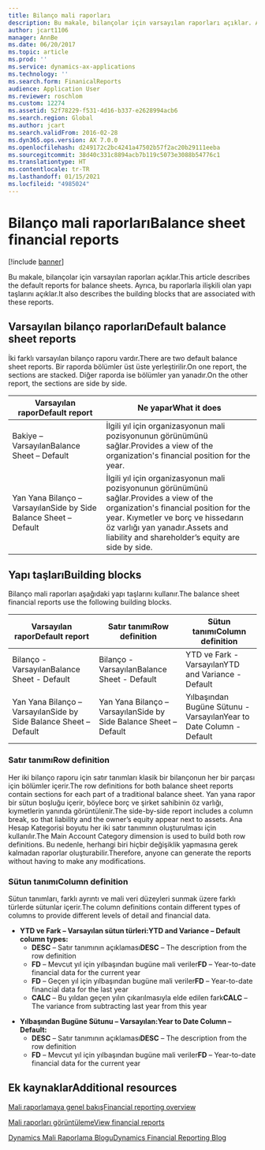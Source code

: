 ```yaml
---
title: Bilanço mali raporları
description: Bu makale, bilançolar için varsayılan raporları açıklar. Ayrıca, bu raporlarla ilişkili olan yapı taşlarını açıklar.
author: jcart1106
manager: AnnBe
ms.date: 06/20/2017
ms.topic: article
ms.prod: ''
ms.service: dynamics-ax-applications
ms.technology: ''
ms.search.form: FinanicalReports
audience: Application User
ms.reviewer: roschlom
ms.custom: 12274
ms.assetid: 52f78229-f531-4d16-b337-e2628994acb6
ms.search.region: Global
ms.author: jcart
ms.search.validFrom: 2016-02-28
ms.dyn365.ops.version: AX 7.0.0
ms.openlocfilehash: d249172c2bc4241a47502b57f2ac20b29111eeba
ms.sourcegitcommit: 38d40c331c8894acb7b119c5073e3088b54776c1
ms.translationtype: HT
ms.contentlocale: tr-TR
ms.lasthandoff: 01/15/2021
ms.locfileid: "4985024"
---
```

# <a name="balance-sheet-financial-reports"></a><span data-ttu-id="2c2db-104">Bilanço mali raporları</span><span class="sxs-lookup"><span data-stu-id="2c2db-104">Balance sheet financial reports</span></span>

[!include [banner](../includes/banner.md)]

<span data-ttu-id="2c2db-105">Bu makale, bilançolar için varsayılan raporları açıklar.</span><span class="sxs-lookup"><span data-stu-id="2c2db-105">This article describes the default reports for balance sheets.</span></span> <span data-ttu-id="2c2db-106">Ayrıca, bu raporlarla ilişkili olan yapı taşlarını açıklar.</span><span class="sxs-lookup"><span data-stu-id="2c2db-106">It also describes the building blocks that are associated with these reports.</span></span> 

<a name="default-balance-sheet-reports"></a><span data-ttu-id="2c2db-107">Varsayılan bilanço raporları</span><span class="sxs-lookup"><span data-stu-id="2c2db-107">Default balance sheet reports</span></span>
-----------------------------

<span data-ttu-id="2c2db-108">İki farklı varsayılan bilanço raporu vardır.</span><span class="sxs-lookup"><span data-stu-id="2c2db-108">There are two default balance sheet reports.</span></span> <span data-ttu-id="2c2db-109">Bir raporda bölümler üst üste yerleştirilir.</span><span class="sxs-lookup"><span data-stu-id="2c2db-109">On one report, the sections are stacked.</span></span> <span data-ttu-id="2c2db-110">Diğer raporda ise bölümler yan yanadır.</span><span class="sxs-lookup"><span data-stu-id="2c2db-110">On the other report, the sections are side by side.</span></span>

| <span data-ttu-id="2c2db-111">Varsayılan rapor</span><span class="sxs-lookup"><span data-stu-id="2c2db-111">Default report</span></span>                       | <span data-ttu-id="2c2db-112">Ne yapar</span><span class="sxs-lookup"><span data-stu-id="2c2db-112">What it does</span></span>                                                                                                                           |
|--------------------------------------|----------------------------------------------------------------------------------------------------------------------------------------|
| <span data-ttu-id="2c2db-113">Bakiye – Varsayılan</span><span class="sxs-lookup"><span data-stu-id="2c2db-113">Balance Sheet – Default</span></span>              | <span data-ttu-id="2c2db-114">İlgili yıl için organizasyonun mali pozisyonunun görünümünü sağlar.</span><span class="sxs-lookup"><span data-stu-id="2c2db-114">Provides a view of the organization's financial position for the year.</span></span>                                                                 |
| <span data-ttu-id="2c2db-115">Yan Yana Bilanço – Varsayılan</span><span class="sxs-lookup"><span data-stu-id="2c2db-115">Side by Side Balance Sheet – Default</span></span> | <span data-ttu-id="2c2db-116">İlgili yıl için organizasyonun mali pozisyonunun görünümünü sağlar.</span><span class="sxs-lookup"><span data-stu-id="2c2db-116">Provides a view of the organization's financial position for the year.</span></span> <span data-ttu-id="2c2db-117">Kıymetler ve borç ve hissedarın öz varlığı yan yanadır.</span><span class="sxs-lookup"><span data-stu-id="2c2db-117">Assets and liability and shareholder’s equity are side by side.</span></span> |

## <a name="building-blocks"></a><span data-ttu-id="2c2db-118">Yapı taşları</span><span class="sxs-lookup"><span data-stu-id="2c2db-118">Building blocks</span></span>
<span data-ttu-id="2c2db-119">Bilanço mali raporları aşağıdaki yapı taşlarını kullanır.</span><span class="sxs-lookup"><span data-stu-id="2c2db-119">The balance sheet financial reports use the following building blocks.</span></span>

| <span data-ttu-id="2c2db-120">Varsayılan rapor</span><span class="sxs-lookup"><span data-stu-id="2c2db-120">Default report</span></span>                       | <span data-ttu-id="2c2db-121">Satır tanımı</span><span class="sxs-lookup"><span data-stu-id="2c2db-121">Row definition</span></span>                       | <span data-ttu-id="2c2db-122">Sütun tanımı</span><span class="sxs-lookup"><span data-stu-id="2c2db-122">Column definition</span></span>             |
|--------------------------------------|--------------------------------------|-------------------------------|
| <span data-ttu-id="2c2db-123">Bilanço - Varsayılan</span><span class="sxs-lookup"><span data-stu-id="2c2db-123">Balance Sheet - Default</span></span>              | <span data-ttu-id="2c2db-124">Bilanço - Varsayılan</span><span class="sxs-lookup"><span data-stu-id="2c2db-124">Balance Sheet - Default</span></span>              | <span data-ttu-id="2c2db-125">YTD ve Fark - Varsayılan</span><span class="sxs-lookup"><span data-stu-id="2c2db-125">YTD and Variance - Default</span></span>    |
| <span data-ttu-id="2c2db-126">Yan Yana Bilanço – Varsayılan</span><span class="sxs-lookup"><span data-stu-id="2c2db-126">Side by Side Balance Sheet – Default</span></span> | <span data-ttu-id="2c2db-127">Yan Yana Bilanço – Varsayılan</span><span class="sxs-lookup"><span data-stu-id="2c2db-127">Side by Side Balance Sheet – Default</span></span> | <span data-ttu-id="2c2db-128">Yılbaşından Bugüne Sütunu - Varsayılan</span><span class="sxs-lookup"><span data-stu-id="2c2db-128">Year to Date Column - Default</span></span> |

### <a name="row-definition"></a><span data-ttu-id="2c2db-129">Satır tanımı</span><span class="sxs-lookup"><span data-stu-id="2c2db-129">Row definition</span></span>

<span data-ttu-id="2c2db-130">Her iki bilanço raporu için satır tanımları klasik bir bilançonun her bir parçası için bölümler içerir.</span><span class="sxs-lookup"><span data-stu-id="2c2db-130">The row definitions for both balance sheet reports contain sections for each part of a traditional balance sheet.</span></span> <span data-ttu-id="2c2db-131">Yan yana rapor bir sütun boşluğu içerir, böylece borç ve şirket sahibinin öz varlığı, kıymetlerin yanında görüntülenir.</span><span class="sxs-lookup"><span data-stu-id="2c2db-131">The side-by-side report includes a column break, so that liability and the owner’s equity appear next to assets.</span></span> <span data-ttu-id="2c2db-132">Ana Hesap Kategorisi boyutu her iki satır tanımının oluşturulması için kullanılır.</span><span class="sxs-lookup"><span data-stu-id="2c2db-132">The Main Account Category dimension is used to build both row definitions.</span></span> <span data-ttu-id="2c2db-133">Bu nedenle, herhangi biri hiçbir değişiklik yapmasına gerek kalmadan raporlar oluşturabilir.</span><span class="sxs-lookup"><span data-stu-id="2c2db-133">Therefore, anyone can generate the reports without having to make any modifications.</span></span>

### <a name="column-definition"></a><span data-ttu-id="2c2db-134">Sütun tanımı</span><span class="sxs-lookup"><span data-stu-id="2c2db-134">Column definition</span></span>

<span data-ttu-id="2c2db-135">Sütun tanımları, farklı ayrıntı ve mali veri düzeyleri sunmak üzere farklı türlerde sütunlar içerir.</span><span class="sxs-lookup"><span data-stu-id="2c2db-135">The column definitions contain different types of columns to provide different levels of detail and financial data.</span></span>

-   <span data-ttu-id="2c2db-136">**YTD ve Fark – Varsayılan sütun türleri:**</span><span class="sxs-lookup"><span data-stu-id="2c2db-136">**YTD and Variance – Default column types:**</span></span>
    -   <span data-ttu-id="2c2db-137">**DESC** – Satır tanımının açıklaması</span><span class="sxs-lookup"><span data-stu-id="2c2db-137">**DESC** – The description from the row definition</span></span>
    -   <span data-ttu-id="2c2db-138">**FD** – Mevcut yıl için yılbaşından bugüne mali veriler</span><span class="sxs-lookup"><span data-stu-id="2c2db-138">**FD** – Year-to-date financial data for the current year</span></span>
    -   <span data-ttu-id="2c2db-139">**FD** – Geçen yıl için yılbaşından bugüne mali veriler</span><span class="sxs-lookup"><span data-stu-id="2c2db-139">**FD** – Year-to-date financial data for the last year</span></span>
    -   <span data-ttu-id="2c2db-140">**CALC** – Bu yıldan geçen yılın çıkarılmasıyla elde edilen fark</span><span class="sxs-lookup"><span data-stu-id="2c2db-140">**CALC** – The variance from subtracting last year from this year</span></span>

<!-- -->

-   <span data-ttu-id="2c2db-141">**Yılbaşından Bugüne Sütunu – Varsayılan:**</span><span class="sxs-lookup"><span data-stu-id="2c2db-141">**Year to Date Column – Default:**</span></span>
    -   <span data-ttu-id="2c2db-142">**DESC** – Satır tanımının açıklaması</span><span class="sxs-lookup"><span data-stu-id="2c2db-142">**DESC** – The description from the row definition</span></span>
    -   <span data-ttu-id="2c2db-143">**FD** – Mevcut yıl için yılbaşından bugüne mali veriler</span><span class="sxs-lookup"><span data-stu-id="2c2db-143">**FD** – Year-to-date financial data for the current year</span></span>



<a name="additional-resources"></a><span data-ttu-id="2c2db-144">Ek kaynaklar</span><span class="sxs-lookup"><span data-stu-id="2c2db-144">Additional resources</span></span>
--------

[<span data-ttu-id="2c2db-145">Mali raporlamaya genel bakış</span><span class="sxs-lookup"><span data-stu-id="2c2db-145">Financial reporting overview</span></span>](financial-reporting-getting-started.md)

[<span data-ttu-id="2c2db-146">Mali raporları görüntüleme</span><span class="sxs-lookup"><span data-stu-id="2c2db-146">View financial reports</span></span>](view-financial-reports.md)

[<span data-ttu-id="2c2db-147">Dynamics Mali Raporlama Blogu</span><span class="sxs-lookup"><span data-stu-id="2c2db-147">Dynamics Financial Reporting Blog</span></span>](https://blogs.msdn.com/b/dynamics_financial_reporting/)



